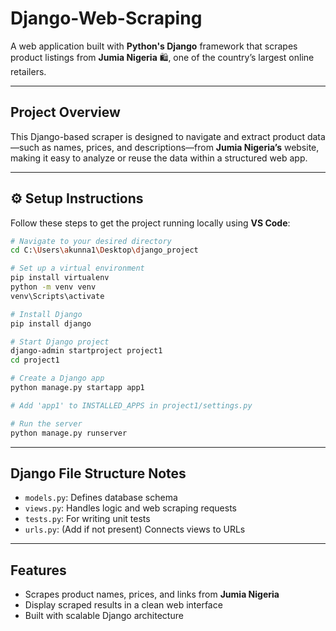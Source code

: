 # Django-Web-Scraping

A web application built with **Python's Django** framework that scrapes product listings from **Jumia Nigeria** 🛍️, one of the country’s largest online retailers.

---

## Project Overview

This Django-based scraper is designed to navigate and extract product data—such as names, prices, and descriptions—from **Jumia Nigeria’s** website, making it easy to analyze or reuse the data within a structured web app.

---

## ⚙️ Setup Instructions

Follow these steps to get the project running locally using **VS Code**:

```bash
# Navigate to your desired directory
cd C:\Users\akunna1\Desktop\django_project

# Set up a virtual environment
pip install virtualenv
python -m venv venv
venv\Scripts\activate

# Install Django
pip install django

# Start Django project
django-admin startproject project1
cd project1

# Create a Django app
python manage.py startapp app1

# Add 'app1' to INSTALLED_APPS in project1/settings.py

# Run the server
python manage.py runserver
```

---

## Django File Structure Notes

* `models.py`: Defines database schema
* `views.py`: Handles logic and web scraping requests
* `tests.py`: For writing unit tests
* `urls.py`: (Add if not present) Connects views to URLs

---

## Features

* Scrapes product names, prices, and links from **Jumia Nigeria**
* Display scraped results in a clean web interface
* Built with scalable Django architecture

